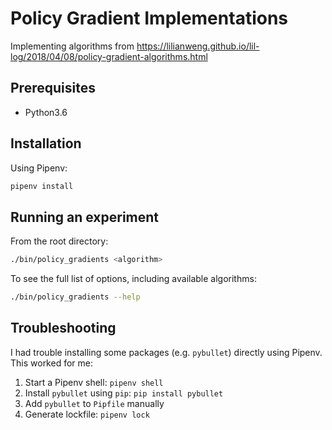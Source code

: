 # Policy Gradient Implementations

Implementing algorithms from https://lilianweng.github.io/lil-log/2018/04/08/policy-gradient-algorithms.html

## Prerequisites

-   Python3.6

## Installation

Using Pipenv:

```sh
pipenv install
```

## Running an experiment

From the root directory:

```sh
./bin/policy_gradients <algorithm>
```

To see the full list of options, including available algorithms:

```sh
./bin/policy_gradients --help
```

## Troubleshooting

I had trouble installing some packages (e.g. `pybullet`) directly using Pipenv. This worked for me:

1. Start a Pipenv shell: `pipenv shell`
2. Install `pybullet` using `pip`: `pip install pybullet`
3. Add `pybullet` to `Pipfile` manually
4. Generate lockfile: `pipenv lock`
